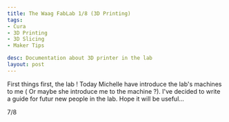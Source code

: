 ```yaml
---
title: The Waag FabLab 1/8 (3D Printing)
tags:
- Cura
- 3D Printing
- 3D Slicing
- Maker Tips

desc: Documentation about 3D printer in the lab
layout: post
---
```

First things first, the lab !
Today Michelle have introduce the lab's machines to me ( Or maybe she introduce me to the machine ?).
I've decided to write a guide for futur new people in the lab. Hope it will be useful... 

7/8

<!-- more -->